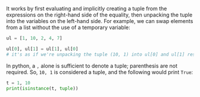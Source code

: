 It works by first evaluating and implicitly creating a tuple from the expressions on the right-hand side of the equality, then unpacking the tuple into the variables on the left-hand side. For example, we can swap elements from a list without the use of a temporary variable:
```python
ul = [1, 10, 2, 4, 7]

ul[0], ul[1] = ul[1], ul[0]
# it's as if we're unpacking the tuple (10, 1) into ul[0] and ul[1] respectively
```

In python, a `,` alone is sufficient to denote a tuple; parenthesis are not required. So, `10, 1` is considered a tuple, and the following would print `True`:
```python
t = 1, 10
print(isinstance(t, tuple))
```